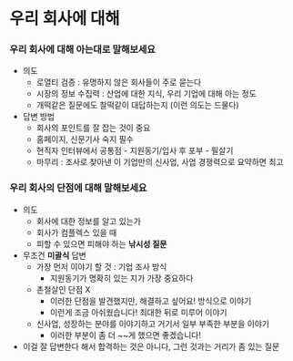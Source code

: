# 우리 회사에 대해



### 우리 회사에 대해 아는대로 말해보세요

- 의도
  - 로열티 검증 : 유명하지 않은 회사들이 주로 묻는다
  - 시장의 정보 수집력 : 산업에 대한 지식, 우리 기업에 대해 아는 정도
  - 개떡같은 질문에도 찰떡같이 대답하는지 (이런 의도는 드물다)
- 답변 방법
  - 회사의 포인트를 잘 잡는 것이 중요
  - 홈페이지, 신문기사 숙지 필수
  - 현직자 인터뷰에서 공통점 - 지원동기/입사 후 포부 - 필살기
  - 마무리 : 조사로 찾아낸 이 기업만의 신사업, 사업 경쟁력으로 요약하면 최고



### 우리 회사의 단점에 대해 말해보세요

- 의도
  - 회사에 대한 정보를 알고 있는가
  - 회사가 컴플렉스 있을 때
  - 피할 수 있으면 피해야 하는 **낚시성 질문**
- 무조건 **미괄식** 답변
  - 가장 먼저 이야기 할 것 : 기업 조사 방식
    - 지원동기가 명확히 있는 지가 가장 중요하다
  - 촌철살인 단점 X
    - 이러한 단점을 발견했지만, 해결하고 싶어요! 방식으로 이야기
    - 이런게 조금 아쉬웠습니다! 최대한 뒤로 미루어 이야기
  - 신사업, 성장하는 분야를 이야기하고 거기서 일부 부족한 부분을 이야기
    - 이러한 부분이 좀 더 ~~게 했으면 좋겠습니다!
- 이걸 잘 답변한다 해서 합격하는 것은 아니다, 그런 것과는 거리가 좀 있는 질문
